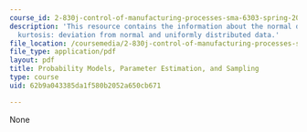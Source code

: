 ```yaml
---
course_id: 2-830j-control-of-manufacturing-processes-sma-6303-spring-2008
description: 'This resource contains the information about the normal distribution,
  kurtosis: deviation from normal and uniformly distributed data.'
file_location: /coursemedia/2-830j-control-of-manufacturing-processes-sma-6303-spring-2008/62b9a043385da1f580b2052a650cb671_lecture5.pdf
file_type: application/pdf
layout: pdf
title: Probability Models, Parameter Estimation, and Sampling
type: course
uid: 62b9a043385da1f580b2052a650cb671

---
```

None